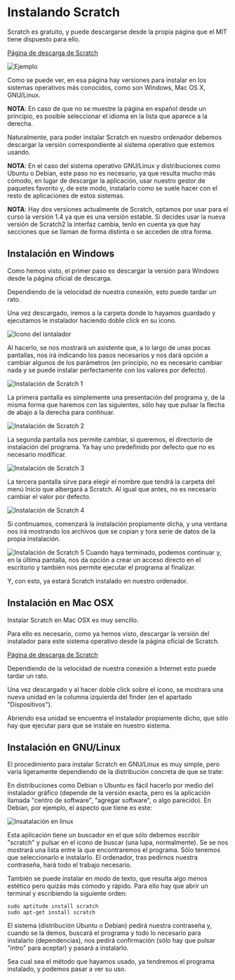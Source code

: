 # Instalando Scratch

Scratch es gratuito, y puede descargarse desde la propia página que el MIT tiene dispuesto para ello.

[Página de descarga de Scratch](http://scratch.mit.edu/scratch_1.4/ "Página de descarga de Scratch")

![](../img/Tema1_instalacion_introduccion.png "Ejemplo")

Como se puede ver, en esa página hay versiones para instalar en los sistemas operativos más conocidos, como son Windows, Mac OS X, GNU/Linux.

**NOTA**: En caso de que no se muestre la página en español desde un principio, es posible seleccionar el idioma en la lista que aparece a la derecha.

Naturalmente, para poder instalar Scratch en nuestro ordenador debemos descargar la versión correspondiente al sistema operativo que estemos usando.

**NOTA**: En el caso del sistema operativo GNU/Linux y distribuciones como Ubuntu o Debian, este paso no es necesario, ya que resulta mucho más cómodo, en lugar de descargar la aplicación, usar nuestro gestor de paquetes favorito y, de este modo, instalarlo como se suele hacer con el resto de aplicaciones de estos sistemas.

**NOTA**: Hay dos versiones actualmente de Scratch, optamos por usar para el curso la versión 1.4 ya que es una versión estable. Si decides usar la nueva versión de Scratch2 la interfaz cambia, tenlo en cuenta ya que hay secciones que se llaman de forma distinta o se acceden de otra forma.

## Instalación en Windows
Como hemos visto, el primer paso es descargar la versión para Windows desde la página oficial de descarga.

[](http://scratch.mit.edu/scratch_1.4/ "Página de descarga de Scratch")

Dependiendo de la velocidad de nuestra conexión, esto puede tardar un rato.

Una vez descargado, iremos a la carpeta donde lo hayamos guardado y ejecutamos le instalador haciendo doble click en su icono.

![](../img/Tema1_instalacion_windows_01.png "Icono del isntalador")

Al hacerlo, se nos mostrará un asistente que, a lo largo de unas pocas pantallas, nos irá indicando los pasos necesarios y nos dará opción a cambiar algunos de los parámetros (en principio, no es necesario cambiar nada y se puede instalar perfectamente con los valores por defecto).

![](../img/Tema1_instalacion_windows_02.png "Instalación de Scratch 1")

La primera pantalla es simplemente una presentación del programa y, de la misma forma que haremos con las siguientes, sólo hay que pulsar la flecha de abajo a la derecha para continuar.

![](../img/Tema1_instalacion_windows_03.png "Instalación de Scratch 2")

La segunda pantalla nos permite cambiar, si queremos, el directorio de instalación del programa. Ya hay uno predefinido por defecto que no es necesario modificar.

![](../img/Tema1_instalacion_windows_04.png "Instalación de Scratch 3")

La tercera pantalla sirve para elegir el nombre que tendrá la carpeta del menú Inicio que albergará a Scratch. Al igual que antes, no es necesario cambiar el valor por defecto.

![](../img/Tema1_instalacion_windows_05.png "Instalación de Scratch 4")

Si continuamos, comenzará la instalación propiamente dicha, y una ventana nos irá mostrando los archivos que se copian y tora serie de datos de la propia instalación.

![](../img/Tema1_instalacion_windows_06.png "Instalación de Scratch 5")
Cuando haya terminado, podemos continuar y, en la última pantalla, nos da opción a crear un acceso directo en el escritorio y también nos permite ejecutar el programa al finalizar. 

Y, con esto, ya estará Scratch instalado en nuestro ordenador.

## Instalación en Mac OSX
Instalar Scratch en Mac OSX es muy sencillo.

Para ello es necesario, como ya hemos visto, descargar la versión del instalador para este sistema operativo desde la página oficial de Scratch. 

[Página de descarga de Scratch](http://scratch.mit.edu/scratch_1.4/ "Página de descarga de Scratch")

Dependiendo de la velocidad de nuestra conexión a Internet esto puede tardar un rato.

Una vez descargado y al hacer doble click sobre el icono, se mostrara una nueva unidad en la columna izquierda del finder (en el apartado "Dispositivos"). 

Abriendo esa unidad se encuentra el instalador propiamente dicho, que sólo hay que ejecutar para que se instale en nuestro sistema. 

## Instalación en GNU/Linux
El procedimiento para instalar Scratch en GNU/Linux es muy simple, pero varía ligeramente dependiendo de la distribución concreta de que se trate:

En distribuciones como Debian o Ubuntu es fácil hacerlo por medio del instalador gráfico (depende de la versión exacta, pero es la aplicación llamada "centro de software", "agregar software", o algo parecido). En Debian, por ejemplo, el aspecto que tiene es este:

![](../img/Tema1_instalacion_linux.png "Insatalación en linux")

Esta aplicación tiene un buscador en el que sólo debemos escribir "scratch" y pulsar en el icono de buscar (una lupa, normalmente). Se se nos mostrará una lista entre la que encontraremos el programa. Sólo tenemos que seleccionarlo e instalarlo. El ordenador, tras pedirnos nuestra contraseña, hará todo el trabajo necesario.

También se puede instalar en modo de texto, que resulta algo menos estético pero quizás más cómodo y rápido. Para ello hay que abrir un terminal y escribiendo la siguiente orden:

```
sudo aptitude install scratch
sudo apt-get install scratch
```

El sistema (distribución Ubuntu o Debian) pedirá nuestra contraseña y, cuando se la demos, buscará el programa y todo lo necesario para instalarlo (dependencias), nos pedirá confirmación (sólo hay que pulsar "intro" para aceptar) y pasará a instalarlo.

Sea cual sea el método que hayamos usado, ya tendremos el programa instalado, y podemos pasar a ver su uso.
